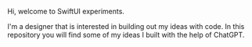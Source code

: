 Hi, welcome to SwiftUI experiments.

I'm a designer that is interested in building out my ideas with code. In this repository you will find some of my ideas I built with the help of ChatGPT.

